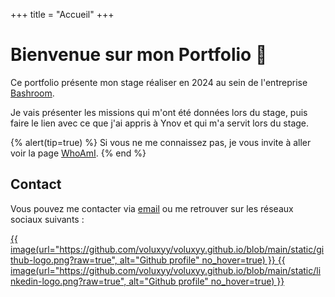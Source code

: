 +++
title = "Accueil"
+++

# Bienvenue sur mon Portfolio 👋

Ce portfolio présente mon stage réaliser en 2024 au sein de l'entreprise [Bashroom](./bashroom).

Je vais présenter les missions qui m'ont été données lors du stage, puis faire le lien avec ce que j'ai appris à Ynov et qui m'a servit lors du stage.

{% alert(tip=true) %}
Si vous ne me connaissez pas, je vous invite à aller voir la page [WhoAmI](./whoami).
{% end %}

## Contact

Vous pouvez me contacter via [email](mailto:lasserre.anael2@gmail.com) ou me retrouver sur les réseaux sociaux suivants :

<div class="home-profile-links">
    <a href="https://github.com/voluxyy">
        {{ image(url="https://github.com/voluxyy/voluxyy.github.io/blob/main/static/github-logo.png?raw=true", alt="Github profile" no_hover=true) }}
    </a>
    <a href="https://www.linkedin.com/in/ana%C3%ABl-lasserre-33a706265">
        {{ image(url="https://github.com/voluxyy/voluxyy.github.io/blob/main/static/linkedin-logo.png?raw=true", alt="Github profile" no_hover=true) }}
    </a>
</div>
